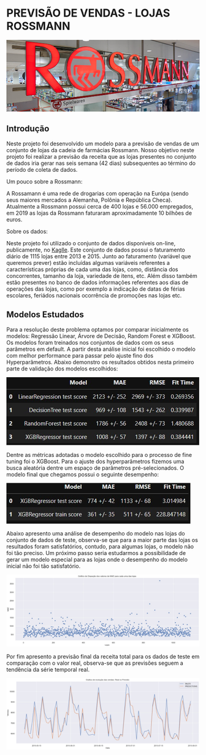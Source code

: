 # PREVISÃO DE VENDAS - LOJAS ROSSMANN

![rossmann](/img/rossmann.jpg "Logo Rossmann")

## Introdução

Neste projeto foi desenvolvido um modelo para a previsão de vendas de um conjunto de lojas da cadeia de farmácias Rossmann. Nosso objetivo neste projeto foi realizar a previsão da receita que as lojas presentes no conjunto de dados iria gerar nas seis semana (42 dias) subsequentes ao término do período de coleta de dados. 

Um pouco sobre a Rossmann:

A Rossamann é uma rede de drogarias com operação na Európa (sendo seus maiores mercados a Alemanha, Polônia e República Checa). Atualmente a Rossmann possui cerca de 400 lojas e 56.000 empregados, em 2019 as lojas da Rossmann faturaram aproximadamente 10 bilhões de euros.

Sobre os dados:

Neste projeto foi utilizado o conjunto de dados disponíveis on-line, publicamente, no [Kaglle](https://www.kaggle.com/c/rossmann-store-sales). Este conjunto de dados possui o faturamento diário de 1115 lojas entre 2013 e 2015. Junto ao faturamento (variável que queremos prever) estão incluídas algumas variáveis referentes a características próprias de cada uma das lojas, como, distância dos concorrentes, tamanho da loja, variedade de itens, etc. Além disso também estão presentes no banco de dados informações referentes aos dias de operações das lojas, como por exemplo a indicação de datas de férias escolares, feriádos nacionais ocorrência de promoções nas lojas etc.

## Modelos Estudados

Para a resolução deste problema optamos por comparar inicialmente os modelos: Regressão Linear, Árvore de Decisão, Random Forest e XGBoost. Os modelos foram treinados nos conjuntos de dados com os seus parâmetros em default. A partir desta análise inicial foi escolhido o modelo com melhor performance para passar pelo ajuste fino dos Hyperparâmetros. Abaixo demonstro os resultados obtidos nesta primeiro parte de validação dos modelos escolhidos:

![modelos](/img/modelos_treinados.jpg "modelos")

Dentre as métricas adotadas o modelo escolhido para o processo de fine tuning foi o XGBoost. Para o ajuste dos hyperparâmetros fizemos uma busca aleatória dentre um espaço de parâmetros pré-selecionados. O modelo final que chegamos possui o seguinte desempenho:

![modelos](/img/modelo_final.jpg "modelo final")

Abaixo apresento uma análise de desempenho do modelo nas lojas do conjunto de dados de teste, observa-se que para a maior parte das lojas os resultados foram satisfatórios, contudo, para algumas lojas, o modelo não foi tão preciso. Um próximo passo seria estudarmos a possibilidade de gerar um modelo especial para as lojas onde o desempenho do modelo inicial não foi tão satisfatório.

![modelos](/img/MAE_lojas.jpg "Desempenho dos Modelos")

Por fim apresento a previsão final da receita total para os dados de teste em comparação com o valor real, observa-se que as previsões seguem a tendência da série temporal real.


![modelos](/img/vendas_previsoes.jpg "previsoes")


